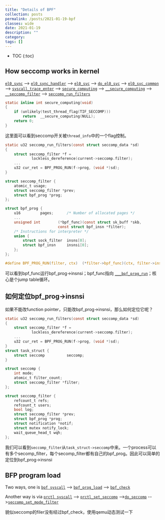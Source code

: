 ```yaml
---
title: "Details of BPF"
collection: posts
permalink: /posts/2021-01-19-bpf
classes: wide
date: 2021-01-19
description: ""
category: 
tags: []
---
```

* TOC
{:toc}

## How seccomp works in kernel
[`el0_sync`](https://elixir.bootlin.com/linux/v5.10/source/arch/arm64/kernel/entry.S#L667) -->
[`el0_sync_handler`](https://elixir.bootlin.com/linux/v5.10/source/arch/arm64/kernel/entry-common.c#L377) --> 
[`el0_svc`](https://elixir.bootlin.com/linux/v5.10/source/arch/arm64/kernel/entry-common.c#L361) -->
[`do_el0_svc`](https://elixir.bootlin.com/linux/v5.10/source/arch/arm64/kernel/syscall.c#L201) -->
[`el0_svc_common`](https://elixir.bootlin.com/linux/v5.10/source/arch/arm64/kernel/syscall.c#L96) -->
[`syscall_trace_enter`](https://elixir.bootlin.com/linux/v5.10/source/arch/arm64/kernel/ptrace.c#L1796) -->
[`secure_computing`](https://elixir.bootlin.com/linux/v5.10/source/include/linux/seccomp.h#L43) -->
[`__secure_computing`](https://elixir.bootlin.com/linux/v5.10/source/kernel/seccomp.c#L1056) -->
[`__seccomp_filter`](https://elixir.bootlin.com/linux/v4.9.51/source/kernel/seccomp.c#L559) -->
[`seccomp_run_filters`](https://elixir.bootlin.com/linux/v4.9.51/source/kernel/seccomp.c#L176) 

```c
static inline int secure_computing(void)
{
	if (unlikely(test_thread_flag(TIF_SECCOMP)))
		return  __secure_computing(NULL);
	return 0;
}
```
这里面可以看到seccomp开关被`thread_info`中的一个flag控制。
```c
static u32 seccomp_run_filters(const struct seccomp_data *sd)
{
    struct seccomp_filter *f =
			lockless_dereference(current->seccomp.filter);
    ...
    u32 cur_ret = BPF_PROG_RUN(f->prog, (void *)sd);
}

struct seccomp_filter {
	atomic_t usage;
	struct seccomp_filter *prev;
	struct bpf_prog *prog;
};

struct bpf_prog {
	u16			pages;		/* Number of allocated pages */
	...
	unsigned int		(*bpf_func)(const struct sk_buff *skb,
					    const struct bpf_insn *filter);
	/* Instructions for interpreter */
	union {
		struct sock_filter	insns[0];
		struct bpf_insn		insnsi[0];
	};
};

#define BPF_PROG_RUN(filter, ctx)  (*filter->bpf_func)(ctx, filter->insnsi)

```
可以看到bpf_func运行bpf_prog->insnsi；bpf_func指向
[`___bpf_prog_run`](https://elixir.bootlin.com/linux/v5.10/source/kernel/bpf/core.c#L1372)；核心是个jump table循环。

## 如何定位bpf_prog->insnsi
如果不能改function pointer，只能改bpf_prog->insnsi，那么如何定位它呢？
```c
static u32 seccomp_run_filters(const struct seccomp_data *sd)
{
    struct seccomp_filter *f =
			lockless_dereference(current->seccomp.filter);
    ...
    u32 cur_ret = BPF_PROG_RUN(f->prog, (void *)sd);
}
struct task_struct {
    struct seccomp			seccomp;
}

struct seccomp {
	int mode;
	atomic_t filter_count;
	struct seccomp_filter *filter;
};

struct seccomp_filter {
	refcount_t refs;
	refcount_t users;
	bool log;
	struct seccomp_filter *prev;
	struct bpf_prog *prog;
	struct notification *notif;
	struct mutex notify_lock;
	wait_queue_head_t wqh;
};

```
我们可以看到`seccomp_filter`从`task_struct->seccomp`中来。一个process可以有多个secomp_filter，每个secomp_filter都有自己的bpf_prog。因此可以简单的定位到bpf_prog->insnsi

## BFP program load
Two ways, one is [`bpf syscall`](https://elixir.bootlin.com/linux/v5.10/source/kernel/bpf/syscall.c#L4357) --> [`bpf_prog_load`](https://elixir.bootlin.com/linux/v5.10/source/kernel/bpf/syscall.c#L2099) --> [`bpf_check`](https://elixir.bootlin.com/linux/v5.10/source/kernel/bpf/verifier.c#L11815)

Another way is via [`prctl syscall`](https://elixir.bootlin.com/linux/v5.10/source/kernel/sys.c#L2365) --> [`prctl_set_seccomp`](https://elixir.bootlin.com/linux/v5.10/source/kernel/seccomp.c#L1717) -->[`do_seccomp`](https://elixir.bootlin.com/linux/v5.10/source/kernel/seccomp.c#L1679)  -->[`seccomp_set_mode_filter`]()

貌似seccomp的filer没有经过bpf_check，使用qemu动态测试一下
